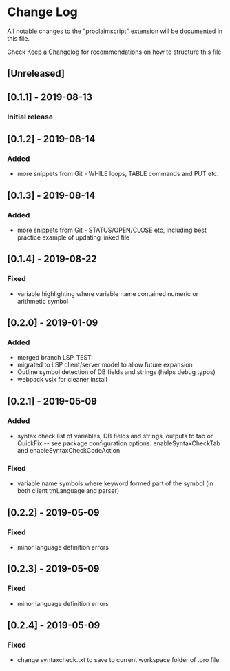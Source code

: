 # Change Log

All notable changes to the "proclaimscript" extension will be documented in this file.

Check [Keep a Changelog](http://keepachangelog.com/) for recommendations on how to structure this file.

## [Unreleased]

## [0.1.1] - 2019-08-13
### Initial release

## [0.1.2] - 2019-08-14
### Added
- more snippets from Git - WHILE loops, TABLE commands and PUT etc. 

## [0.1.3] - 2019-08-14
### Added
- more snippets from Git - STATUS/OPEN/CLOSE etc, including best practice example of updating linked file

## [0.1.4] - 2019-08-22
### Fixed
- variable highlighting where variable name contained numeric or arithmetic symbol

## [0.2.0] - 2019-01-09
### Added
- merged branch LSP_TEST:
- migrated to LSP client/server model to allow future expansion
- Outline symbol detection of DB fields and strings (helps debug typos)
- webpack vsix for cleaner install

## [0.2.1] - 2019-05-09
### Added
 - syntax check list of variables, DB fields and strings, outputs to tab or QuickFix
 -- see package configuration options: enableSyntaxCheckTab and enableSyntaxCheckCodeAction
 ### Fixed
 - variable name symbols where keyword formed part of the symbol (in both client tmLanguage and parser)

## [0.2.2] - 2019-05-09
### Fixed
- minor language definition errors

## [0.2.3] - 2019-05-09
### Fixed
- minor language definition errors

## [0.2.4] - 2019-05-09
### Fixed
- change syntaxcheck.txt to save to current workspace folder of .pro file